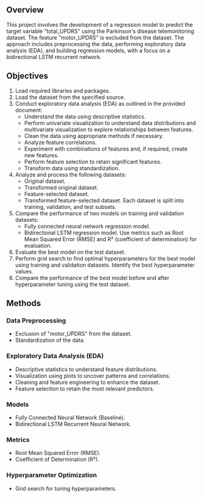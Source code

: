 ## Overview
This project involves the development of a regression model to predict the target variable "total_UPDRS" using the Parkinson's disease telemonitoring dataset. The feature "motor_UPDRS" is excluded from the dataset. The approach includes preprocessing the data, performing exploratory data analysis (EDA), and building regression models, with a focus on a bidirectional LSTM recurrent network.

## Objectives
1. Load required libraries and packages.
2. Load the dataset from the specified source.
3. Conduct exploratory data analysis (EDA) as outlined in the provided document:
   - Understand the data using descriptive statistics.
   - Perform univariate visualization to understand data distributions and multivariate visualization to explore relationships between features.
   - Clean the data using appropriate methods if necessary.
   - Analyze feature correlations.
   - Experiment with combinations of features and, if required, create new features.
   - Perform feature selection to retain significant features.
   - Transform data using standardization.
4. Analyze and process the following datasets:
   - Original dataset.
   - Transformed original dataset.
   - Feature-selected dataset.
   - Transformed feature-selected dataset.
   Each dataset is split into training, validation, and test subsets.
5. Compare the performance of two models on training and validation datasets:
   - Fully connected neural network regression model.
   - Bidirectional LSTM regression model.
   Use metrics such as Root Mean Squared Error (RMSE) and R² (coefficient of determination) for evaluation.
6. Evaluate the best model on the test dataset.
7. Perform grid search to find optimal hyperparameters for the best model using training and validation datasets. Identify the best hyperparameter values.
8. Compare the performance of the best model before and after hyperparameter tuning using the test dataset.

## Methods
### Data Preprocessing
- Exclusion of "motor_UPDRS" from the dataset.
- Standardization of the data.

### Exploratory Data Analysis (EDA)
- Descriptive statistics to understand feature distributions.
- Visualization using plots to uncover patterns and correlations.
- Cleaning and feature engineering to enhance the dataset.
- Feature selection to retain the most relevant predictors.

### Models
- Fully Connected Neural Network (Baseline).
- Bidirectional LSTM Recurrent Neural Network.

### Metrics
- Root Mean Squared Error (RMSE).
- Coefficient of Determination (R²).

### Hyperparameter Optimization
- Grid search for tuning hyperparameters.
